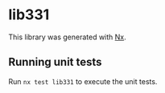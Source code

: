 # lib331

This library was generated with [Nx](https://nx.dev).

## Running unit tests

Run `nx test lib331` to execute the unit tests.
